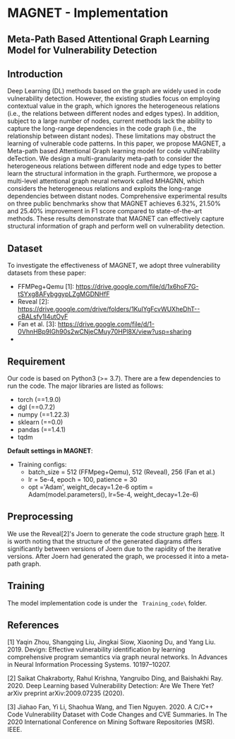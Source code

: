 # MAGNET - Implementation
## Meta-Path Based Attentional Graph Learning Model for Vulnerability Detection

## Introduction
Deep Learning (DL) methods based on the graph are widely used in code vulnerability detection. However, the existing studies focus on employing contextual value in the graph, which ignores the heterogeneous relations (i.e., the relations between different nodes and edges types). In addition, subject to a large number of nodes, current methods lack the ability to capture the long-range dependencies in the code graph (i.e., the relationship between distant nodes). These limitations may obstruct the learning
of vulnerable code patterns. In this paper, we propose MAGNET, a Meta-path based Attentional Graph learning model for code vulNErability deTection. We design a multi-granularity meta-path to consider the heterogeneous relations between different node and edge types to better learn the structural information in the graph. Furthermore, we propose a multi-level attentional graph neural network called MHAGNN, which considers the heterogeneous relations and exploits the long-range dependencies between distant nodes. Comprehensive experimental results on three public benchmarks show that MAGNET achieves 6.32%, 21.50% and 25.40% improvement in F1 score compared to state-of-the-art methods. These results demonstrate that MAGNET can effectively capture structural information of graph and perform well on vulnerability detection.

## Dataset
To investigate the effectiveness of MAGNET, we adopt three vulnerability datasets from these paper: 
* FFMPeg+Qemu [1]: https://drive.google.com/file/d/1x6hoF7G-tSYxg8AFybggypLZgMGDNHfF
* Reveal [2]: https://drive.google.com/drive/folders/1KuIYgFcvWUXheDhT--cBALsfy1I4utOyF
* Fan et al. [3]: <https://drive.google.com/file/d/1-0VhnHBp9IGh90s2wCNjeCMuy70HPl8X/view?usp=sharing>
* 
## Requirement
Our code is based on Python3 (>= 3.7). There are a few dependencies to run the code. The major libraries are listed as follows:
* torch  (==1.9.0)
* dgl  (==0.7.2)
* numpy  (==1.22.3)
* sklearn  (==0.0)
* pandas  (==1.4.1)
* tqdm

**Default settings in MAGNET**:
* Training configs: 
    * batch_size = 512 (FFMpeg+Qemu), 512 (Reveal), 256 (Fan et al.) 
    * lr = 5e-4, epoch = 100, patience = 30
    * opt ='Adam', weight_decay=1.2e-6
optim = Adam(model.parameters(), lr=5e-4, weight_decay=1.2e-6)

## Preprocessing
We use the Reveal[2]'s Joern to generate the code structure graph [here](https://github.com/VulDetProject/ReVeal). It is worth noting that the structure of the generated diagrams differs significantly between versions of Joern due to the rapidity of the iterative versions. After Joern had generated the graph, we processed it into a meta-path graph.

## Training
The model implementation code is under the ``` Training_code\``` folder. 

## References

[1] Yaqin Zhou, Shangqing Liu, Jingkai Siow, Xiaoning Du, and Yang Liu. 2019. Devign: Effective vulnerability identification by learning comprehensive program semantics via graph neural networks. In Advances in Neural Information Processing Systems. 10197–10207.

[2] Saikat Chakraborty, Rahul Krishna, Yangruibo Ding, and Baishakhi Ray. 2020. Deep Learning based Vulnerability Detection: Are We There Yet? arXiv preprint arXiv:2009.07235 (2020).

[3] Jiahao Fan, Yi Li, Shaohua Wang, and Tien Nguyen. 2020. A C/C++ Code Vulnerability Dataset with Code Changes and CVE Summaries. In The 2020 International Conference on Mining Software Repositories (MSR). IEEE.
